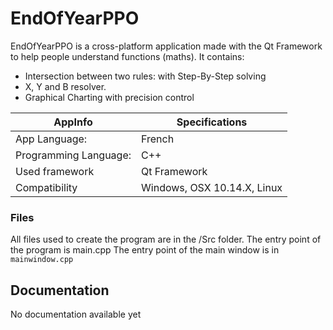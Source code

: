 # EndOfYearPPO

EndOfYearPPO is a cross-platform application made with the Qt Framework to help people understand functions (maths).
It contains: 

 - Intersection between two rules: with Step-By-Step solving
 - X, Y and B resolver.
 - Graphical Charting with precision control

| AppInfo               | Specifications|                      
|----------------|-----------------------------|
|App Language:        |French            |
|Programming Language:          |C++            |
|Used framework          |Qt Framework|
|Compatibility | Windows, OSX 10.14.X, Linux|

### Files

All files used to create the program are in the /Src folder.
The entry point of the program is main.cpp
The entry point of the main window is in `mainwindow.cpp`

## Documentation

No documentation available yet

